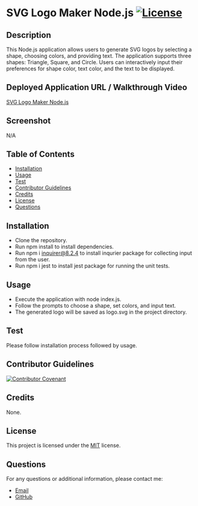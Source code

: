 # SVG Logo Maker Node.js [![License](https://img.shields.io/badge/license-MIT-blue.svg)](https://opensource.org/licenses/MIT)

## Description
This Node.js application allows users to generate SVG logos by selecting a shape, choosing colors, and providing text. The application supports three shapes: Triangle, Square, and Circle. Users can interactively input their preferences for shape color, text color, and the text to be displayed.

## Deployed Application URL / Walkthrough Video
[SVG Logo Maker Node.js](https://drive.google.com/file/d/17oaIzhYO5CSETpndGDdTTj0a1xTtPepY/view?usp=drive_link)

## Screenshot
N/A

## Table of Contents
- [Installation](#installation)
- [Usage](#usage)
- [Test](#test)
- [Contributor Guidelines](#contributor-guidelines)
- [Credits](@credits)
- [License](#license)
- [Questions](#questions)

## Installation
- Clone the repository.
- Run npm install to install dependencies.
- Run npm i inquirer@8.2.4 to install inqurier package for collecting input from the user.
- Run npm i jest to install jest package for running the unit tests.

## Usage
- Execute the application with node index.js.
- Follow the prompts to choose a shape, set colors, and input text.
- The generated logo will be saved as logo.svg in the project directory.

## Test
Please follow installation process followed by usage.

## Contributor Guidelines

[![Contributor Covenant](https://img.shields.io/badge/Contributor%20Covenant-2.1-4baaaa.svg)](code_of_conduct.md)

## Credits
None.

## License

This project is licensed under the [MIT](https://opensource.org/licenses/MIT) license.

## Questions

For any questions or additional information, please contact me:
- [Email](mailto:mariam.miladd@gmail.com?subject=[GitHub]%20Dev%20Connect)
- [GitHub](https://github.com/mariamdawood)
